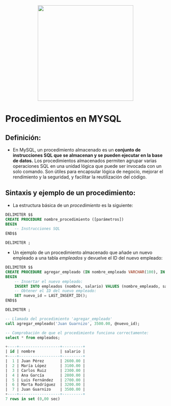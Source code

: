<div align="center">
<img src= 'https://qloudea.com/blog/wp-content/uploads/2022/11/mysql-logo.jpg' width= '300px'>
</div>

# Procedimientos en MYSQL

## Definición:
- En MySQL, un procedimiento almacenado es un **conjunto de instrucciones SQL que se almacenan y se pueden ejecutar en la base de datos.** Los procedimientos almacenados permiten agrupar varias operaciones SQL en una unidad lógica que puede ser invocada con un solo comando. Son útiles para encapsular lógica de negocio, mejorar el rendimiento y la seguridad, y facilitar la reutilización del código.

## Sintaxis y ejemplo de un procedimiento:
- La estructura básica de un *procedimiento* es la siguiente:
```sql
DELIMITER $$
CREATE PROCEDURE nombre_procedimiento ([parámetros])
BEGIN
    -- Instrucciones SQL
END$$

DELIMITER ;
```

- Un ejemplo de un procedimiento almacenado que añade un nuevo empleado a una tabla *empleados* y devuelve el ID del nuevo empleado:
```sql
DELIMITER $$
CREATE PROCEDURE agregar_empleado (IN nombre_empleado VARCHAR(100), IN salario_empleado DECIMAL(10,2), OUT nuevo_id INT)
BEGIN
    -- Insertar el nuevo empleado:
    INSERT INTO empleados (nombre, salario) VALUES (nombre_empleado, salario_empleado);
    -- Obtener el ID del nuevo empleado:
    SET nuevo_id = LAST_INSERT_ID();
END$$

DELIMITER ;
```

```sql
-- Llamada del procedimiento 'agregar_empleado'
call agregar_empleado('Juan Guarnizo', 3500.00, @nuevo_id);

-- Comprobación de que el procedimiento funciona correctamente:
select * from empleados;

+----+------------------+---------+
| id | nombre           | salario |
+----+------------------+---------+
|  1 | Juan Pérez       | 2600.00 |
|  2 | María López      | 3100.00 |
|  3 | Carlos Ruiz      | 2300.00 |
|  4 | Ana García       | 2800.00 |
|  5 | Luis Fernández   | 2700.00 |
|  6 | Marta Rodríguez  | 3200.00 |
|  7 | Juan Guarnizo    | 3500.00 |
+----+------------------+---------+
7 rows in set (0,00 sec)
```
